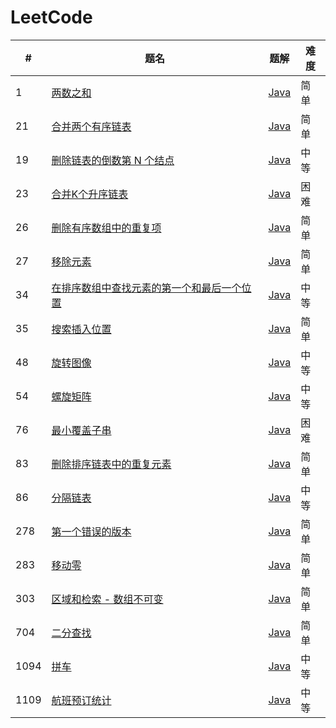 LeetCode
========

| #    | 题名                                                                                                             | 题解                                                                                         | 难度  |
|------|----------------------------------------------------------------------------------------------------------------|--------------------------------------------------------------------------------------------|-----|
| 1    | [两数之和](https://leetcode.cn/problems/two-sum/)                                                                  | [Java](java/src/array/twoSum/Solution.java)                                                | 简单  |
| 21   | [合并两个有序链表](https://leetcode.cn/problems/merge-two-sorted-lists/)                                               | [Java](java/src/linkedlist/mergeTwoSortedLists/Solution.java)                              | 简单  |
| 19   | [删除链表的倒数第 N 个结点](https://leetcode.cn/problems/remove-nth-node-from-end-of-list/)                               | [Java](java/src/linkedlist/removeNthNodeFromEndOfList/Solution.java)                       | 中等  |
| 23   | [合并K个升序链表](https://leetcode.cn/problems/merge-k-sorted-lists/)                                                 | [Java](java/src/linkedlist/mergeKSortedLists/Solution.java)                                | 困难  |
| 26   | [删除有序数组中的重复项](https://leetcode.cn/problems/remove-duplicates-from-sorted-array/)                               | [Java](java/src/array/removeDuplicatesFromSortedArray/Solution.java)                       | 简单  |
| 27   | [移除元素](https://leetcode.cn/problems/remove-element/)                                                           | [Java](java/src/array/removeElement/Solution.java)                                         | 简单  |
| 34   | [在排序数组中查找元素的第一个和最后一个位置](https://leetcode.cn/problems/find-first-and-last-position-of-element-in-sorted-array/) | [Java](java/src/binarysearch/findFirstAndLastPositionOfElementInSortedArray/Solution.java) | 中等  |
| 35   | [搜索插入位置](https://leetcode.cn/problems/search-insert-position/)                                                 | [Java](java/src/binarysearch/searchInsertPosition/SearchInsertPosition.java)               | 简单  |
| 48   | [旋转图像](https://leetcode.cn/problems/rotate-image/)                                                             | [Java](java/src/array/rotateImage/Solution.java)                                           | 中等  |
| 54   | [螺旋矩阵](https://leetcode.cn/problems/spiral-matrix/)                                                            | [Java](java/src/array/spiralMatrix/Solution.java)                                          | 中等  |
| 76   | [最小覆盖子串](https://leetcode.cn/problems/minimum-window-substring/)                                               | [Java](java/src/slidingwindow/minimumWindowSubstring/Solution.java)                        | 困难  |
| 83   | [删除排序链表中的重复元素](https://leetcode.cn/problems/remove-duplicates-from-sorted-list/)                               | [Java](java/src/linkedlist/removeDuplicatesFromSortedList/Solution.java)                   | 简单  |
| 86   | [分隔链表](https://leetcode.cn/problems/partition-list/)                                                           | [Java](java/src/linkedlist/partitionList/Solution.java)                                    | 中等  |
| 278  | [第一个错误的版本](https://leetcode.cn/problems/first-bad-version/)                                                    | [Java](java/src/binarysearch/firstBadVersion/FirstBadVersion.java)                         | 简单  |
| 283  | [移动零](https://leetcode.cn/problems/move-zeroes/)                                                               | [Java](java/src/array/moveZeroes/Solution.java)                                            | 简单  |
| 303  | [区域和检索 - 数组不可变](https://leetcode.cn/problems/range-sum-query-immutable/)                                       | [Java](java/src/array/rangeSumQueryImmutable/NumArray.java)                                | 简单  |
| 704  | [二分查找](https://leetcode.cn/problems/binary-search/)                                                            | [Java](java/src/binarysearch/binarysearch/Solution.java)                                   | 简单  |
| 1094 | [拼车](https://leetcode.cn/problems/car-pooling/)                                                                | [Java](java/src/array/carPooling/Solution.java)                                            | 中等  |
| 1109 | [航班预订统计](https://leetcode.cn/problems/corporate-flight-bookings/)                                              | [Java](java/src/array/corporateFlightBookings/Solution.java)                               | 中等  |
